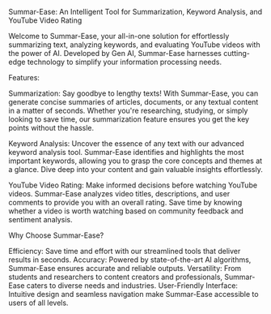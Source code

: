 Summar-Ease: An Intelligent Tool for Summarization, Keyword Analysis, and YouTube Video Rating

Welcome to Summar-Ease, your all-in-one solution for effortlessly summarizing text, analyzing keywords, and evaluating YouTube videos with the power of AI. Developed by Gen AI, Summar-Ease harnesses cutting-edge technology to simplify your information processing needs.

Features:

Summarization: Say goodbye to lengthy texts! With Summar-Ease, you can generate concise summaries of articles, documents, or any textual content in a matter of seconds. Whether you're researching, studying, or simply looking to save time, our summarization feature ensures you get the key points without the hassle.

Keyword Analysis: Uncover the essence of any text with our advanced keyword analysis tool. Summar-Ease identifies and highlights the most important keywords, allowing you to grasp the core concepts and themes at a glance. Dive deep into your content and gain valuable insights effortlessly.

YouTube Video Rating: Make informed decisions before watching YouTube videos. Summar-Ease analyzes video titles, descriptions, and user comments to provide you with an overall rating. Save time by knowing whether a video is worth watching based on community feedback and sentiment analysis.

Why Choose Summar-Ease?

Efficiency: Save time and effort with our streamlined tools that deliver results in seconds.
Accuracy: Powered by state-of-the-art AI algorithms, Summar-Ease ensures accurate and reliable outputs.
Versatility: From students and researchers to content creators and professionals, Summar-Ease caters to diverse needs and industries.
User-Friendly Interface: Intuitive design and seamless navigation make Summar-Ease accessible to users of all levels.
